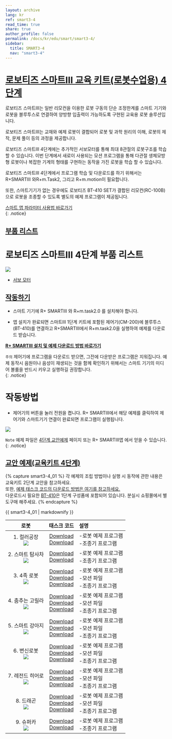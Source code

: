 ```yaml
---
layout: archive
lang: kr
ref: smart3-4
read_time: true
share: true
author_profile: false
permalink: /docs/kr/edu/smart/smart3-4/
sidebar:
  title: SMART3-4
  nav: "smart3-4"
---
```


# [로보티즈 스마트Ⅲ 교육 키트(로봇수업용) 4단계](#로보티즈-스마트Ⅲ-교육-키트-로봇수업용-4단계)

로보티즈 스마트Ⅲ는 일반 리모컨을 이용한 로봇 구동의 단순 조정한계를 스마트 기기와 로봇을 블루투스로 연결하여 양방향 입출력이 가능하도록 구현된 교육용 로봇 솔루션입니다.

로보티즈 스마트Ⅲ는 교재와 예제 로봇이 결합되어 로봇 및 과학 원리의 이해, 로봇의 제작, 문제 풀이 등의 과정을 제공합니다.

로보티즈 스마트Ⅲ 4단계에는 추가적인 서보모터를 통해 최대 8관절의 로봇구조를 학습할 수 있습니다. 이번 단계에서 새로이 사용되는 모션 프로그램을 통해 다관절 생체모방형 로봇이나 복잡한 기계의 형태를 구현하는 동작을 가진 로봇을 학습 할 수 있습니다.

로보티즈 스마트Ⅲ 4단계에서 프로그램 학습 및 다운로드를 하기 위해서는 R+SMARTⅢ 와R+m.Task2, 그리고 R+m.motion이 필요합니다.

또한, 스마트기기가 없는 경우에도 로보티즈 BT-410 SET가 결합된 리모컨(RC-100B)으로 로봇을 조종할 수 있도록 별도의 예제 프로그램이 제공됩니다.


[스마트 앱 파라미터 사용법 바로가기]  
{: .notice}


## [부품 리스트](#부품-리스트)

# 로보티즈 스마트Ⅲ 4단계 부품 리스트

 ![](/assets/images/edu/smart/smart3-4_e-manual.jpg)

 - [서보 모터]

## [작동하기](#작동하기)

- 스마트 기기에 R+ SMARTⅢ 와 R+m.task2.0 를 설치해야 합니다.

- 앱 설치가 완료되면 스마트Ⅲ 1단계 키트에 포함된 제어기(CM-200)에 블루투스(BT-410)를 연결하고 R+SMARTⅢ에서 R+m.task2.0을 실행하여 예제를 다운로드 받습니다.

**[R+ SMARTⅢ 설치 및 예제 다운로드 방법 바로가기]**

`주의` 제어기에 프로그램을 다운로드 받으면, 그전에 다운받은 프로그램은 지워집니다.
예제 동작시 음원이나 음성이 재생되는 것을 함께 확인하기 위해서는 스마트 기기의 미디어 볼륨을 반드시 키우고 실행하길 권장합니다.  
{: .notice}

# 작동방법

- 제어기의 버튼을 눌러 전원을 켭니다. R+ SMARTⅢ에서 해당 예제를 클릭하여 제어기와 스마트기기 연결이 완료되면 프로그램이 실행됩니다.

 ![](/assets/images/edu/smart/cm_200_7.jpg)

`Note` 예제 파일은 [4단계 교안예제] 페이지 또는 R+ SMARTⅢ앱 에서 얻을 수 있습니다.  
{: .notice}

## [교안 예제(교육키트 4단계)](#교안-예제-교육키트-4단계)

{% capture smart3-4_01 %}
각 예제의 조립 방법이나 실행 시 동작에 관한 내용은 교육키트 2단계 교안을 참고하세요.  
또한, [예제 태스크 코드의 다운로드 방법은 여기를 참고하세요.]  
다운로드시 필요한 [BT-410]은 1단계 구성품에 포함되어 있습니다. 분실시 쇼핑몰에서 별도구매 해주세요.
{% endcapture %}

<div class="notice">{{ smart3-4_01 | markdownify }}</div>


|로봇|태스크 코드|설명|
| :---: | :-----: | :--- |
|1. 컬러공장<br />![](/assets/images/edu/smart/200_smartiii_l4_1factory.png)|[Download][01_smart3_L4_Factory_kr.tskx]<br />[Download][03_smart3_L4_Factory_RC_kr.tskx]|-로봇 예제 프로그램<br />-조종기 프로그램|
|2. 스마트 탐사차<br />![](/assets/images/edu/smart/200_smartiii_l4_2tongs_car.png)|[Download][01_smart3_L4_Smart_Explorer_kr.tskx]<br />[Download][03_smart3_L4_Smart_Explorer_RC_kr.tskx]|-로봇 예제 프로그램<br />-조종기 프로그램|
|3. 4족 로봇<br />![](/assets/images/edu/smart/200_smartiii_l4_3fwrobot.png)|[Download][01_smart3_L4_Quadruped_Robot_kr.tskx]<br />[Download][smart3_L4_Quadruped_Robot_kr.mtnx]<br />[Download][03_smart3_L4_Quadruped_Robot_RC_kr.tskx]|-로봇 예제 프로그램<br />-모션 파일<br />-조종기 프로그램|
|4. 춤추는 고릴라<br />![](/assets/images/edu/smart/200_smartiii_l4_4dj_gorilla.png)|[Download][01_smart3_L4_DJ_Gorilla_kr.tskx]<br />[Download][smart3_L4_DJ_Gorilla_kr.mtnx]<br />[Download][03_smart3_L4_DJ_Gorilla_RC_kr.tskx]|-로봇 예제 프로그램<br />-모션 파일<br />-조종기 프로그램|
|5. 스마트 강아지<br />![](/assets/images/edu/smart/200_smartiii_l4_5puppy.png)|[Download][01_smart3_L4_Smart_Puppy_kr.tskx]<br />[Download][smart3_L4_Smart_Puppy_kr.mtnx]<br />[Download][03_smart3_L4_Smart_Puppy_RC_kr.tskx]|-로봇 예제 프로그램<br />-모션 파일<br />-조종기 프로그램|
|6. 변신로봇<br />![](/assets/images/edu/smart/200_smartiii_l4_6transformer.png)|[Download][01_smart3_L4_Transformation_Robot_kr.tskx]<br />[Download][smart3_L4_Transformation_Robot_kr.mtnx]<br />[Download][03_smart3_L4_Transformation_Robot_RC_kr.tskx]|-로봇 예제 프로그램<br />-모션 파일<br />-조종기 프로그램|
|7. 레전드 히어로<br />![](/assets/images/edu/smart/200_smartiii_l4_7hero.png)|[Download][01_smart3_L4_Hero.tskx]<br />[Download][smart3_L4_Hero_kr.mtnx]<br />[Download][03_smart3_L4_Hero_RC_kr.tskx]|-로봇 예제 프로그램<br />-모션 파일<br />-조종기 프로그램|
|8. 드래곤<br />![](/assets/images/edu/smart/200_smartiii_l4_8dragon.png)|[Download][01_smart3_L4_Dragon_kr.tskx]<br />[Download][smart3_L4_Dragon.mtnx]<br />[Download][03_smart3_L4_Dragon_RC_kr.tskx]|-로봇 예제 프로그램<br />-모션 파일<br />-조종기 프로그램|
|9. 슈퍼카<br />![](/assets/images/edu/smart/200_smartiii_l4_9super_car.png)|[Download][01_smart3_L4_Super_Car_kr.tskx]<br />[Download][03_smart3_L4_Super_Car_RC_kr.tskx]|-로봇 예제 프로그램<br />-조종기 프로그램|


[스마트 앱 파라미터 사용법 바로가기]: ???
[서보 모터]: ?
[R+ SMARTⅢ 설치 및 예제 다운로드 방법 바로가기]: ??
[4단계 교안예제]: ??
[예제 태스크 코드의 다운로드 방법은 여기를 참고하세요.]: ???
[BT-410]:???
[01_smart3_L4_Factory_kr.tskx]: http://support.robotis.com/ko/baggage_files/smart3/01_smart3_l4_factory_kr.tskx
[03_smart3_L4_Factory_RC_kr.tskx]: http://support.robotis.com/ko/baggage_files/smart3/03_smart3_l4_factory_rc_kr.tskx
[01_smart3_L4_Smart_Explorer_kr.tskx]: http://support.robotis.com/ko/baggage_files/smart3/01_smart3_l4_smart_explorer_kr.tskx
[03_smart3_L4_Smart_Explorer_RC_kr.tskx]: http://support.robotis.com/ko/baggage_files/smart3/03_smart3_l4_smart_explorer_rc_kr.tskx
[01_smart3_L4_Quadruped_Robot_kr.tskx]: http://support.robotis.com/ko/baggage_files/smart3/01_smart3_l4_quadruped_robot_kr.tskx
[smart3_L4_Quadruped_Robot_kr.mtnx]: http://support.robotis.com/ko/baggage_files/smart3/smart3_l4_quadruped_robot_kr.mtnx
[03_smart3_L4_Quadruped_Robot_RC_kr.tskx]: http://support.robotis.com/ko/baggage_files/smart3/03_smart3_l4_quadruped_robot_rc_kr.tskx
[01_smart3_L4_DJ_Gorilla_kr.tskx]:http://support.robotis.com/ko/baggage_files/smart3/01_smart3_l4_dj_gorilla_kr.tskx
[smart3_L4_DJ_Gorilla_kr.mtnx]: http://support.robotis.com/ko/baggage_files/smart3/smart3_l4_dj_gorilla_kr.mtnx
[03_smart3_L4_DJ_Gorilla_RC_kr.tskx]: http://support.robotis.com/ko/baggage_files/smart3/03_smart3_l4_dj_gorilla_rc_kr.tskx
[01_smart3_L4_Smart_Puppy_kr.tskx]: http://support.robotis.com/ko/baggage_files/smart3/01_smart3_l4_smart_puppy_kr.tskx
[smart3_L4_Smart_Puppy_kr.mtnx]: http://support.robotis.com/ko/baggage_files/smart3/smart3_l4_smart_puppy_kr.mtnx
[03_smart3_L4_Smart_Puppy_RC_kr.tskx]: http://support.robotis.com/ko/baggage_files/smart3/03_smart3_l4_smart_puppy_rc_kr.tskx
[01_smart3_L4_Transformation_Robot_kr.tskx]: http://support.robotis.com/ko/baggage_files/smart3/01_smart3_l4_transformation_robot_kr.tskx
[smart3_L4_Transformation_Robot_kr.mtnx]: http://support.robotis.com/ko/baggage_files/smart3/smart3_l4_transformation_robot_kr.mtnx
[03_smart3_L4_Transformation_Robot_RC_kr.tskx]: http://support.robotis.com/ko/baggage_files/smart3/03_smart3_l4_transformation_robot_rc_kr.tskx
[01_smart3_L4_Hero.tskx]: http://support.robotis.com/ko/baggage_files/smart3/01_smart3_l4_hero.tskx
[smart3_L4_Hero_kr.mtnx]: http://support.robotis.com/ko/baggage_files/smart3/smart3_l4_hero_kr.mtnx
[03_smart3_L4_Hero_RC_kr.tskx]: http://support.robotis.com/ko/baggage_files/smart3/03_smart3_l4_hero_rc_kr.tskx
[01_smart3_L4_Dragon_kr.tskx]: http://support.robotis.com/ko/baggage_files/smart3/01_smart3_l4_dragon_kr.tskx
[smart3_L4_Dragon.mtnx]: http://support.robotis.com/ko/baggage_files/smart3/smart3_l4_dragon.mtnx
[03_smart3_L4_Dragon_RC_kr.tskx]: http://support.robotis.com/ko/baggage_files/smart3/03_smart3_l4_dragon_rc_kr.tskx
[01_smart3_L4_Super_Car_kr.tskx]: http://support.robotis.com/ko/baggage_files/smart3/01_smart3_l4_super_car_kr.tskx
[03_smart3_L4_Super_Car_RC_kr.tskx]: http://support.robotis.com/ko/baggage_files/smart3/03_smart3_l4_super_car_rc_kr.tskx
